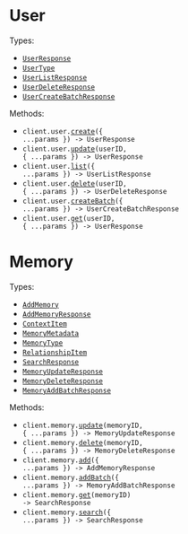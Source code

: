 # User

Types:

- <code><a href="./src/resources/user.ts">UserResponse</a></code>
- <code><a href="./src/resources/user.ts">UserType</a></code>
- <code><a href="./src/resources/user.ts">UserListResponse</a></code>
- <code><a href="./src/resources/user.ts">UserDeleteResponse</a></code>
- <code><a href="./src/resources/user.ts">UserCreateBatchResponse</a></code>

Methods:

- <code title="post /v1/user">client.user.<a href="./src/resources/user.ts">create</a>({ ...params }) -> UserResponse</code>
- <code title="put /v1/user/{user_id}">client.user.<a href="./src/resources/user.ts">update</a>(userID, { ...params }) -> UserResponse</code>
- <code title="get /v1/user">client.user.<a href="./src/resources/user.ts">list</a>({ ...params }) -> UserListResponse</code>
- <code title="delete /v1/user/{user_id}">client.user.<a href="./src/resources/user.ts">delete</a>(userID, { ...params }) -> UserDeleteResponse</code>
- <code title="post /v1/user/batch">client.user.<a href="./src/resources/user.ts">createBatch</a>({ ...params }) -> UserCreateBatchResponse</code>
- <code title="get /v1/user/{user_id}">client.user.<a href="./src/resources/user.ts">get</a>(userID, { ...params }) -> UserResponse</code>

# Memory

Types:

- <code><a href="./src/resources/memory.ts">AddMemory</a></code>
- <code><a href="./src/resources/memory.ts">AddMemoryResponse</a></code>
- <code><a href="./src/resources/memory.ts">ContextItem</a></code>
- <code><a href="./src/resources/memory.ts">MemoryMetadata</a></code>
- <code><a href="./src/resources/memory.ts">MemoryType</a></code>
- <code><a href="./src/resources/memory.ts">RelationshipItem</a></code>
- <code><a href="./src/resources/memory.ts">SearchResponse</a></code>
- <code><a href="./src/resources/memory.ts">MemoryUpdateResponse</a></code>
- <code><a href="./src/resources/memory.ts">MemoryDeleteResponse</a></code>
- <code><a href="./src/resources/memory.ts">MemoryAddBatchResponse</a></code>

Methods:

- <code title="put /v1/memory/{memory_id}">client.memory.<a href="./src/resources/memory.ts">update</a>(memoryID, { ...params }) -> MemoryUpdateResponse</code>
- <code title="delete /v1/memory/{memory_id}">client.memory.<a href="./src/resources/memory.ts">delete</a>(memoryID, { ...params }) -> MemoryDeleteResponse</code>
- <code title="post /v1/memory">client.memory.<a href="./src/resources/memory.ts">add</a>({ ...params }) -> AddMemoryResponse</code>
- <code title="post /v1/memory/batch">client.memory.<a href="./src/resources/memory.ts">addBatch</a>({ ...params }) -> MemoryAddBatchResponse</code>
- <code title="get /v1/memory/{memory_id}">client.memory.<a href="./src/resources/memory.ts">get</a>(memoryID) -> SearchResponse</code>
- <code title="post /v1/memory/search">client.memory.<a href="./src/resources/memory.ts">search</a>({ ...params }) -> SearchResponse</code>
